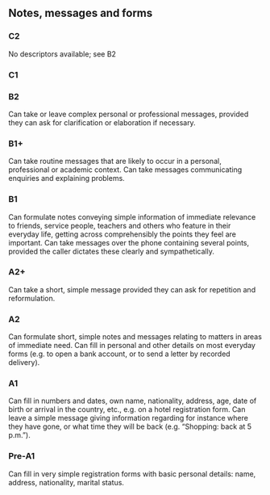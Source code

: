 ## Notes, messages and forms
### C2
No descriptors available; see B2
### C1

### B2
Can take or leave complex personal or professional messages, provided they can ask for clarification or elaboration if necessary.
### B1+
Can take routine messages that are likely to occur in a personal, professional or academic context.
Can take messages communicating enquiries and explaining problems.
### B1
Can formulate notes conveying simple information of immediate relevance to friends, service people, teachers and others who feature in their everyday life, getting across comprehensibly the points they feel are important.
Can take messages over the phone containing several points, provided the caller dictates these clearly and sympathetically.
### A2+
Can take a short, simple message provided they can ask for repetition and reformulation.
### A2
Can formulate short, simple notes and messages relating to matters in areas of immediate need.
Can fill in personal and other details on most everyday forms (e.g. to open a bank account, or to send a letter by recorded delivery).
### A1
Can fill in numbers and dates, own name, nationality, address, age, date of birth or arrival in the country, etc., e.g. on a hotel registration form.
Can leave a simple message giving information regarding for instance where they have gone, or what time they will be back (e.g. “Shopping: back at 5 p.m.”).
### Pre-A1
Can fill in very simple registration forms with basic personal details: name, address, nationality, marital status.